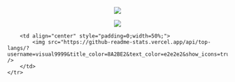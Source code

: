 <p align="center">
	<a href="https://github.com/Visual9999">
		<img src="https://discord.c99.nl/widget/theme-4/826960164703174657.png"/>
	</a>
</p>

<p align="center">
	<tr>
		<td align="center" style="padding=0;width=50%;">
			<img src="https://github-readme-stats.vercel.app/api/?username=visual9999&title_color=8A2BE2&text_color=e2e2e2&show_icons=true&bg_color=00000000&hide_border=true&icon_color=8A2BE2&hide_title=true&count_private=true&include_all_commits=true&enable_animations=true" />
		</td>
		
		<td align="center" style="padding=0;width=50%;">
			<img src="https://github-readme-stats.vercel.app/api/top-langs/?username=visual9999&title_color=8A2BE2&text_color=e2e2e2&show_icons=true&bg_color=00000000&hide_border=true&icon_color=8A2BE2&hide_title=true&count_private=true&enable_animations=true" />
		</td>
	</tr>
</p>
